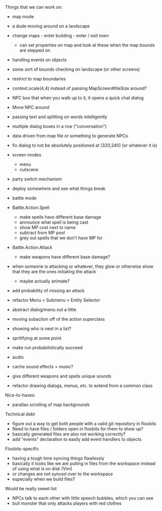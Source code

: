 
Things that we can work on:

 - map mode
  - a dude moving around on a landscape
   - change maps
    - enter building
    - enter / exit town
     - can set properties on map and look at these when the map bounds are stepped on
   - handling events on objects
   - some sort of bounds checking on landscape (or other screens)
   - restrict to map boundaries
  - context.scale(4,4) instead of passing MapScreen#tileSize around?

  - NPC box that when you walk up to it, it opens a quick chat dialog
   - Move NPC around
   - passing text and splitting on words intelligently
   - multiple dialog boxes in a row ("conversation")
   - data driven from map file or something to generate NPCs
   - fix dialog to not be absolutely positioned at (320,240) (or whatever it is)

 - screen modes
   - menu
   - cutscene
  - party switch mechanism
  - deploy somewhere and see what things break


 - battle mode

  - Battle.Action.Spell
    - make spells have different base damage
    - announce what spell is being cast
    - show MP cost next to name
    - subtract from MP pool
    - grey out spells that we don't have MP for

  - Battle.Action.Attack
    - make weapons have different base damage?

  - when someone is attacking or whatever, they glow or otherwise show that they are the ones initiating the attack
    - maybe actually animate?

  - add probability of missing an attack

  - refactor Menu > Submenu > Entity Selector
   - abstract dialog/menu out a little
   - moving subaction off of the action superclass

  - showing who is next in a list?
  - spritifying at some point

  - make run probabilistically succeed

 - audio
  - cache sound effects + music?
  - give different weapons and spells unique sounds

 - refactor drawing dialogs, menus, etc. to extend from a common class



 Nice-to-haves:
  - parallax scrolling of map backgrounds

 Technical debt
  - figure out a way to get both people with a valid git repository in floobits
  - Need to have files / folders open in floobits for them to show up?
   - basically generated files are also not working correctly?
   - add "events" declaration to easily add event handlers to objects

 Floobits-specific
  - having a tough time syncing things flawlessly
   - basically it looks like we are pulling in files from the workspace instead of using what is on disk (Vim)
   - or changes are not synced over to the workspace
   - especially when we build files?


 Would be really sweet list
  - NPCs talk to each other with little speech bubbles, which you can see
  - bull monster that only attacks players with red clothes

